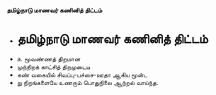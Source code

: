 **தமிழ்நாடு மாணவர் கணினித் திட்டம்**
- # தமிழ்நாடு மாணவர் கணினித் திட்டம்
- a. மூவண்ணத் திறமான
- முந்நிறக் காட்சித் திறமுடைய
- கண் வகையில் சிவப்பு-பச்சை-ஊதா ஆகிய மூன்ட
- று நிறங்களையே உணரும் பொதுநிலை ஆற்றல் வாய்ந்த.

